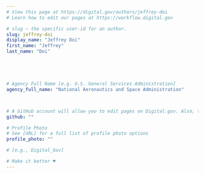 ```yaml
---
# View this page at https://digital.gov/authors/jeffrey-doi
# Learn how to edit our pages at https://workflow.digital.gov

# slug — the specific user-id for an author.
slug: jeffrey-doi
display_name: "Jeffrey Doi"
first_name: "Jeffrey"
last_name: "Doi"





# Agency Full Name [e.g. U.S. General Services Administration]
agency_full_name: "National Aeronautics and Space Administration"



# A GitHub account will allow you to edit pages on Digital.gov. Also, the image used in your GitHub account can be used to populate your digital.gov profile photo. Learn more about getting a Github account at [URL]
github: ""

# Profile Photo
# See [URL] for a full list of profile photo options
profile_photo: ""

# [e.g., Digital_Gov]

# Make it better ♥
---
```

